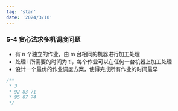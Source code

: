 ```yaml
---
tag: 'star'
date: '2024/3/10'
---
```


### 5-4 贪心法求多机调度问题

- 有 n 个独立的作业，由 m 台相同的机器进行加工处理
- 处理 i 所需要的时间为 ti，每个作业可以在任何一台机器上加工处理
- 设计一个最优的作业调度方案，使得完成所有作业的时间最早

```cpp
/**
 * 3
 * 92 83 71
 * 95 87 74
 */
```

